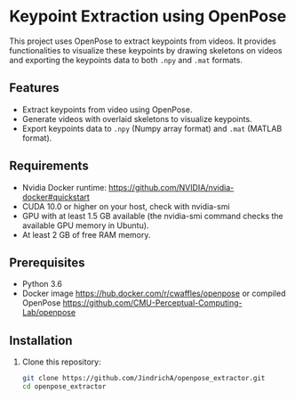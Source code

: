 # Keypoint Extraction using OpenPose

This project uses OpenPose to extract keypoints from videos. It provides functionalities to visualize these keypoints by drawing skeletons on videos and exporting the keypoints data to both `.npy` and `.mat` formats.

## Features

- Extract keypoints from video using OpenPose.
- Generate videos with overlaid skeletons to visualize keypoints.
- Export keypoints data to `.npy` (Numpy array format) and `.mat` (MATLAB format).


## Requirements

- Nvidia Docker runtime: https://github.com/NVIDIA/nvidia-docker#quickstart
- CUDA 10.0 or higher on your host, check with nvidia-smi
- GPU with at least 1.5 GB available (the nvidia-smi command checks the available GPU memory in Ubuntu).
- At least 2 GB of free RAM memory.

## Prerequisites

- Python 3.6
- Docker image https://hub.docker.com/r/cwaffles/openpose 
 or compiled OpenPose https://github.com/CMU-Perceptual-Computing-Lab/openpose
   
## Installation

1. Clone this repository:
   ```bash
   git clone https://github.com/JindrichA/openpose_extractor.git
   cd openpose_extractor
   ```


